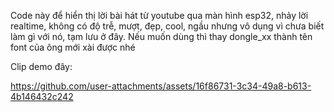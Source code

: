 Code này để hiển thị lời bài hát từ youtube qua màn hình esp32, nhảy lời realtime, không có độ trễ, mượt, đẹp, cool, ngầu nhưng vô dụng vì chưa biết làm gì với nó, tạm lưu ở đây.
Nếu muốn dùng thì thay dongle_xx thành tên font của ông mới xài được nhé

Clip demo đây:

https://github.com/user-attachments/assets/16f86731-3c34-49a8-b613-4b146432c242


